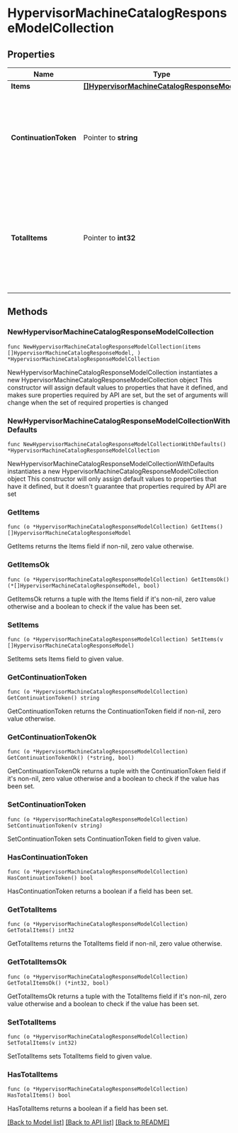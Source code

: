 # HypervisorMachineCatalogResponseModelCollection

## Properties

Name | Type | Description | Notes
------------ | ------------- | ------------- | -------------
**Items** | [**[]HypervisorMachineCatalogResponseModel**](HypervisorMachineCatalogResponseModel.md) | List of items. | 
**ContinuationToken** | Pointer to **string** | If present, indicates to the caller that the query was not complete, and they should call the API again specifying the continuation token as a query parameter. | [optional] 
**TotalItems** | Pointer to **int32** | Indicates the total number of items in the collection, which may be more than the number of Items returned, if there is a ContinuationToken.  Only returned in the response to &#x60;$search&#x60; APIs. | [optional] 

## Methods

### NewHypervisorMachineCatalogResponseModelCollection

`func NewHypervisorMachineCatalogResponseModelCollection(items []HypervisorMachineCatalogResponseModel, ) *HypervisorMachineCatalogResponseModelCollection`

NewHypervisorMachineCatalogResponseModelCollection instantiates a new HypervisorMachineCatalogResponseModelCollection object
This constructor will assign default values to properties that have it defined,
and makes sure properties required by API are set, but the set of arguments
will change when the set of required properties is changed

### NewHypervisorMachineCatalogResponseModelCollectionWithDefaults

`func NewHypervisorMachineCatalogResponseModelCollectionWithDefaults() *HypervisorMachineCatalogResponseModelCollection`

NewHypervisorMachineCatalogResponseModelCollectionWithDefaults instantiates a new HypervisorMachineCatalogResponseModelCollection object
This constructor will only assign default values to properties that have it defined,
but it doesn't guarantee that properties required by API are set

### GetItems

`func (o *HypervisorMachineCatalogResponseModelCollection) GetItems() []HypervisorMachineCatalogResponseModel`

GetItems returns the Items field if non-nil, zero value otherwise.

### GetItemsOk

`func (o *HypervisorMachineCatalogResponseModelCollection) GetItemsOk() (*[]HypervisorMachineCatalogResponseModel, bool)`

GetItemsOk returns a tuple with the Items field if it's non-nil, zero value otherwise
and a boolean to check if the value has been set.

### SetItems

`func (o *HypervisorMachineCatalogResponseModelCollection) SetItems(v []HypervisorMachineCatalogResponseModel)`

SetItems sets Items field to given value.


### GetContinuationToken

`func (o *HypervisorMachineCatalogResponseModelCollection) GetContinuationToken() string`

GetContinuationToken returns the ContinuationToken field if non-nil, zero value otherwise.

### GetContinuationTokenOk

`func (o *HypervisorMachineCatalogResponseModelCollection) GetContinuationTokenOk() (*string, bool)`

GetContinuationTokenOk returns a tuple with the ContinuationToken field if it's non-nil, zero value otherwise
and a boolean to check if the value has been set.

### SetContinuationToken

`func (o *HypervisorMachineCatalogResponseModelCollection) SetContinuationToken(v string)`

SetContinuationToken sets ContinuationToken field to given value.

### HasContinuationToken

`func (o *HypervisorMachineCatalogResponseModelCollection) HasContinuationToken() bool`

HasContinuationToken returns a boolean if a field has been set.

### GetTotalItems

`func (o *HypervisorMachineCatalogResponseModelCollection) GetTotalItems() int32`

GetTotalItems returns the TotalItems field if non-nil, zero value otherwise.

### GetTotalItemsOk

`func (o *HypervisorMachineCatalogResponseModelCollection) GetTotalItemsOk() (*int32, bool)`

GetTotalItemsOk returns a tuple with the TotalItems field if it's non-nil, zero value otherwise
and a boolean to check if the value has been set.

### SetTotalItems

`func (o *HypervisorMachineCatalogResponseModelCollection) SetTotalItems(v int32)`

SetTotalItems sets TotalItems field to given value.

### HasTotalItems

`func (o *HypervisorMachineCatalogResponseModelCollection) HasTotalItems() bool`

HasTotalItems returns a boolean if a field has been set.


[[Back to Model list]](../README.md#documentation-for-models) [[Back to API list]](../README.md#documentation-for-api-endpoints) [[Back to README]](../README.md)


